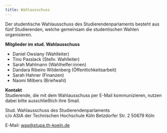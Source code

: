 ```yaml
---
title: Wahlausschuss
---
```


Der studentische Wahlausschuss des Studierendenparlaments besteht aus fünf Studierenden, welche gemeinsam die studentischen Wahlen organisieren.

**Mitglieder im stud. Wahlausschuss**

- Daniel Owsiany (Wahlleiter)
- Tino Passlack (Stellv. Wahlleiter)
- Sarah Mahlmann (Wahlhelfer:innen)
- Dandara Ribeiro Wildenberg (Öffentlichkeitsarbeit)
- Sarah Hahner (Finanzen)
- Naomi Milbers (Briefwahl)

**Kontakt**  
Studierende, die mit dem Wahlausschuss per E-Mail kommunizieren, nutzen dabei bitte ausschließlich ihre Smail.

Stud. Wahlausschuss des Studierendenparlaments  
c/o AStA der Technischen Hochschule Köln
Betzdorfer Str. 2
50679 Köln

E-Mail: was@stupa.th-koeln.de

